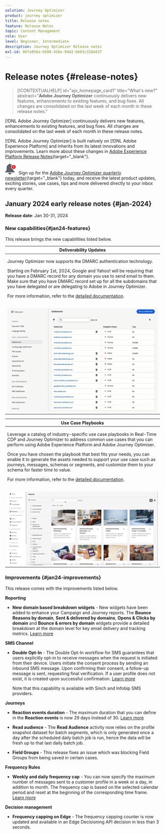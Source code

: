 ```yaml
---
solution: Journey Optimizer
product: journey optimizer
title: Release notes
feature: Release Notes
topic: Content Management
role: User
level: Beginner, Intermediate
description: Journey Optimizer Release notes
exl-id: 06fa956a-b500-416e-9d42-b683c328e837
---
```

# Release notes {#release-notes}

>[!CONTEXTUALHELP]
>id="ajo_homepage_card1"
>title="What's new?"
>abstract="**Adobe Journey Optimizer** continuously delivers new features, enhancements to existing features, and bug fixes. All changes are consolidated on the last week of each month in these release notes."

[!DNL Adobe Journey Optimizer] continuously delivers new features, enhancements to existing features, and bug fixes. All changes are consolidated on the last week of each month in these release notes. 

[!DNL Adobe Journey Optimizer] is built natively on [!DNL Adobe Experience Platform] and inherits from its latest innovations and improvements. Learn more about these changes in [Adobe Experience Platform Release Notes](https://experienceleague.adobe.com/docs/experience-platform/release-notes/latest.html){target="_blank"}.

![Newsletter](../assets/do-not-localize/nl-icon.png) Sign up for the [Adobe Journey Optimizer quarterly newsletter](https://www.adobe.com/subscription/Adobe_Journey_Optimizer_NL.html){target="_blank"} today, and receive the latest product updates, exciting stories, use cases, tips and more delivered directly to your inbox every quarter.

## January 2024 early release notes {#jan-2024}

**Release date**: Jan 30-31, 2024

### New capabilities{#jan24-features}

This release brings the new capabilities listed below.


<table>
<thead>
<tr>
<th><strong>Deliverability Updates</strong><br/></th>
</tr>
</thead>
<tbody>
<tr>
<td>
<p>Journey Optimizer now supports the DMARC authentication technology.</p>
<p>Starting on February 1st, 2024, Google and Yahoo! will be requiring that you have a DMARC record for any domain you use to send email to them. Make sure that you have DMARC record set up for all the subdomains that you have delegated or are delegating to Adobe in Journey Optimizer.</p>
<p>For more information, refer to the <a href="../configuration/dmarc-record-update.md">detailed documentation</a>.</p>
<br/><img src="assets/do-not-localize/dmarc.gif"/>
</tr>
</tbody>
</table>

<table>
<thead>
<tr>
<th><strong>Use Case Playbooks</strong><br/></th>
</tr>
</thead>
<tbody>
<tr>
<td>
<p>Leverage a catalog of industry-specific use case playbooks in Real-Time CDP and Journey Optimizer to address common use cases that you can perform using Adobe Experience Platform and Adobe Journey Optimiser.</p><p>Once you have chosen the playbook that best fits your needs, you can enable it to generate the assets needed to support your use case such as journeys, messages, schemas or segments, and customize them to your schema for faster time to value.</p>
<p>For more information, refer to the <a href="../start/playbooks.md">detailed documentation</a>.</p>
<br/><img src="assets/do-not-localize/playbooks.gif"/>
</tr>
</tbody>
</table>

### Improvements {#jan24-improvements}

This release comes with the improvements listed below.

**Reporting**
 
* **New domain based breakdown widgets** - New widgets have been added to enhance your Campaign and Journey reports. The **Bounce Reasons by domain**, **Sent & delivered by domains**, **Opens & Clicks by domain** and **Bounce & errors by domain** widgets provide a detailed breakdown at the domain level for key email delivery and tracking metrics. [Learn more](../reports/channel-report.md) 

**SMS Channel**

* **Double Opt-In** - The Double Opt-In workflow for SMS guarantees that users explicitly opt-in to receive messages when the request is initiated from their device. Users initiate the consent process by sending an inbound SMS message. Upon confirming their consent, a follow-up message is sent, requesting final verification. If a user profile does not exist, it is created upon successful confirmation. [Learn more](../sms/sms-configuration.md#create-api) 

   Note that this capability is available with Sinch and Infobip SMS providers.

**Journeys**

* **Reaction events duration** - The maximum duration that you can define in the **Reaction events** is now 29 days instead of 30. [Learn more](../building-journeys/reaction-events.md)

<!--* **Date filters** - You can now use custom dates to filter the journeys inventory, in addition to the existing predefined date filters. This allows you to refine the list by displaying journeys published on a specific date, within a particular month, throughout an entire year, or within specified time ranges. [Learn more](../building-journeys/journey-gs.md#filter)-->

* **Read audience**  - The **Read Audience** activity now relies on the profile snapshot dataset for batch segments, which is only generated once a day after the scheduled daily batch job is run, hence the data will be fresh up to that last daily batch job.

* **Field Groups** - This release fixes an issue which was blocking Field Groups from being saved in certain cases.

**Frequency Rules**

* **Weekly and daily frequency cap** - You can now specify the maximum number of messages sent to a customer profile in a week or a day, in addition to month. The frequency cap is based on the selected calendar period and reset at the beginning of the corresponding time frame. [Learn more](../configuration/frequency-rules.md#create-new-rule)

**Decision management**

* **Frequency capping on Edge** - The frequency capping counter is now updated and available in an Edge Decisioning API decision in less than 3 seconds.